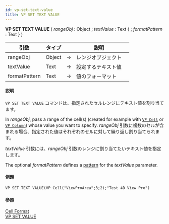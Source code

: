 ```yaml
---
id: vp-set-text-value
title: VP SET TEXT VALUE
---
```


<!-- REF #_method_.VP SET TEXT VALUE.Syntax -->

**VP SET TEXT VALUE** ( _rangeObj_ : Object ; _textValue_ : Text { ; _formatPattern_ : Text }  ) <!-- END REF -->

<!-- REF #_method_.VP SET TEXT VALUE.Params -->

| 引数            | タイプ    |    | 説明        |                  |
| ------------- | ------ | -- | --------- | ---------------- |
| rangeObj      | Object | -> | レンジオブジェクト |                  |
| textValue     | Text   | -> | 設定するテキスト値 |                  |
| formatPattern | Text   | -> | 値のフォーマット  | <!-- END REF --> |

#### 説明

`VP SET TEXT VALUE` コマンドは、<!-- REF #_method_.VP SET TEXT VALUE.Summary -->指定されたセルレンジにテキスト値を割り当てます<!-- END REF -->。

In _rangeObj_, pass a range of the cell(s) (created for example with [`VP Cell`](vp-cell.md) or [`VP Column`](vp-column.md)) whose value you want to specify. _rangeObj_ 引数に複数のセルが含まれる場合、指定された値はそれぞれのセルに対して繰り返し割り当てられます。

_textValue_ 引数には、_rangeObj_ 引数のレンジに割り当てたいテキスト値を指定します。

The optional _formatPattern_ defines a [pattern](../configuring.md#cell-format) for the _textValue_ parameter.

#### 例題

```4d
VP SET TEXT VALUE(VP Cell("ViewProArea";3;2);"Test 4D View Pro")
```

#### 参照

[Cell Format](../configuring.md#cell-format)<br/>
[VP SET VALUE](vp-set-value.md)
